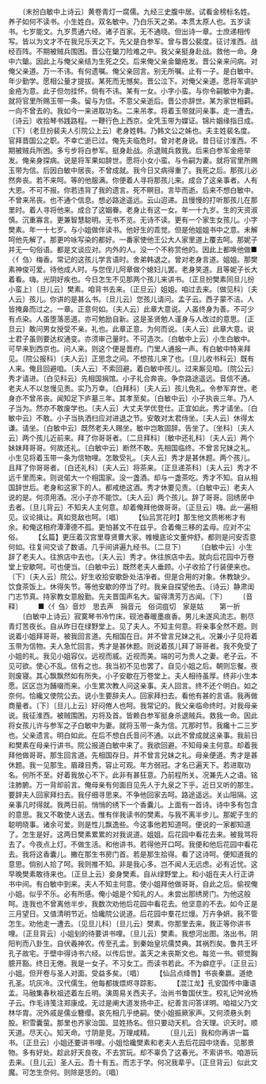 <!-- { "loadSidebar": true } -->
　　〔末扮白敏中上诗云〕黄卷青灯一腐儒。九经三史腹中居。试看金榜标名姓。养子如何不读书。小生姓白。双名敏中。乃白乐天之弟。本贯太原人也。五岁读书。七岁能文。九岁贯通六经。诸子百家。无不通晓。但出诗一章。士庶递相传写。皆以为文才不在我兄乐天之下。先父是白参军。曾与晋公裴度。征讨淮西。战经百阵。不期被贼兵围困。晋公在鎗刀险难之中。我父亲挺身赴战。救他一命。身中六鎗。因此上与俺父亲结为生死之交。后来俺父亲金鎗疮发。晋公亲来问病。对俺父亲道。万一不讳。有何遗嘱。俺父亲回言。别无所嘱。止有一子。是白敏中。年少勤学。愿相公量才提拔。某死而无憾矣。晋公泣下。对俺父亲道。愿将军调护金疮为意。此子但勿挂怀。倘有不讳。某有一女。小字小蛮。与你令嗣敏中为妻。就将官里所赐玉带一条。留与为信。不意父亲逝后。晋公亦辞世。某为家世相羁。一向不曾去的。我如今一来进取功名。二来吊孝。将着玉带就问亲事。走一遭去。〔诗云〕收拾琴书践路程。一鞭行色上西京。全凭玉带为媒证。锦片姻缘指日成。〔下〕〔老旦扮裴夫人引院公上云〕老身姓韩。乃韩文公之姊也。夫主姓裴名度。官拜晋国公之职。不幸亡逝已过。俺先夫临危时。曾对老身说。昔日征讨淮西。不期被贼兵所困。多亏步将白参军。挺身赴战。杀退贼兵救我。后来白参军金疮举发。俺亲身探病。说是将军果如辞世。愿将小女小蛮。与令嗣为妻。就将官里所赐玉带为信。后因白敏中居丧。不曾成就。我今日又病得重了。我死之后。那孩儿必然奔丧。若不来呵。等的他服满。你便着人寻将那孩儿来。成合了这亲事者。人有大恩。不可不报。你若违背了我的遗言。死不瞑目。言毕而逝。后来不想白敏中。不曾来吊丧。也不通个信息。想必路途遥远。云山迢递。且慢慢的打听那孩儿在那里时。着人寻将他来。成合了这姻眷。老身止有这一女。年一十九岁。生的天资淑慎。沉重寡言。更兼智慧聪明。无书不览。无诗不读。更有一个家生女孩儿。小字樊素。年一十七岁。与小姐做伴读书。他好生的乖觉。但是他姐姐书中之意。未解呵他先解了。那更吟咏写染的都好。一番家使他王公大人家里道上覆去呵。那妮子并无一句俗语。都是文谈应对。内外的人。没一个不称赏他的。因此上都唤他做■〈亻刍〉梅香。常记的这孩儿学言语时。舍弟韩退之。曾对老身言道。姐姐。那樊素神俊可爱。待他成人时。与您侄儿阿章做个媳妇儿罢。老身笑道。且等妮子长大着看。嗨。光阴好疾也。今日怎生不见那两个孩儿来讲书。〔正旦扮樊素同旦儿扮小蛮上〕〔旦儿云〕樊素。咱背书去来。〔正旦云〕姐姐。咱过去来。〔做见科〕〔夫人云〕孩儿。你讲的是甚么书。〔旦儿云〕您孩儿请问。孟子云。西子蒙不洁。人皆掩鼻而过之。一章。正意何如。〔夫人云〕此章大意说。人虽终身为善。不可少有点染。人虽堕落恶道。亦可勉励自新。这是圣贤勉人谨身与人改过的意思。〔正旦云〕敢问男女授受不亲。礼也。此章正意。为何而说。〔夫人云〕此章大意。说士君子虽则要达权通变。亦须审己量时。不可造次。〔白敏中上云〕小生白敏中。可早来到西京也。问人来。则这个便是晋府。门里人通报一声。有白敏中特来拜见。〔院公报科〕〔夫人云〕正思念之间。不想孩儿来了也。〔旦儿收书科云〕既有人来。俺且回避咱。〔夫人云〕不索回避。着白敏中孩儿。过来厮见咱。〔院公云〕秀才请进。〔白见科云〕先相国捐馆。小子礼合奔丧。争奈路途遥远。音信不通。老夫人不以怠慢见责。实乃万幸。〔白拜科〕〔夫人云〕孩儿免礼。令参军弃世。老身亦不曾吊丧。闻知足下庐墓三年。其孝至矣。〔白敏中云〕小子执丧三年。乃人子当为。然亦不敢废学也。〔夫人云〕大丈夫学优登仕。正宜如此。秀才请坐。〔白敏中云〕不敢。小子当执洒扫应对进退之节。安敢对太君侍坐。〔夫人云〕休得太谦。请坐。〔白敏中云〕既然老夫人赐坐。敏中岂敢固辞。告坐了。〔坐科〕〔夫人云〕两个孩儿近前来。拜了你哥哥者。〔二旦拜科〕〔敏中还礼科〕〔夫人云〕两个妹妹拜哥哥。何故还礼。〔白敏中云〕断然不敢。先相国临终。不曾言兄妹之礼。小生见将着玉带一条为信物哩。怎敢受礼。〔夫人云〕秀才是甚休题。两个孩儿。且拜了你哥哥者。〔白还礼科〕〔夫人云〕将茶来。〔正旦递茶科〕〔夫人云〕秀才不远千里而来。则说偌大一个相国家。没一盏酒。却与一盏茶吃。秀才不知。自从相国辞世后。老身和这家下的人。都戒绝这酒。秀才休要见责。〔白敏中云〕老夫人说的是。何须用酒。况小子亦不能饮。〔夫人云〕两个孩儿。辞了哥哥。回绣房中去者。〔旦儿背云〕不知夫人主何意。却着俺拜他做哥哥。〔正旦云〕嗨。此一遍相见。议论揖让。真如竞敌也呵。〔唱〕
　　【仙吕赏花时】那生他文质彬彬才有余。和俺这相府潭潭德不孤。更怕甚文不在兹乎。合着俺三移的孟母。应对不尘俗。
　　【幺篇】更压着汉宫里尊贤曹大家。帷幔底论文董仲舒。都则是问安否意何如。往复间交谈了数语。几乎间讲遍九经书。〔二旦下〕
　　〔白敏中云〕小生辞了老夫人。往旅店中去也。〔夫人云〕秀才。休往旅店中去。就向后花园中万卷堂上安歇呵。可也便当。〔白敏中云〕既然老夫人垂顾。小子收拾了行装便来也。〔下〕〔夫人云〕院公。好生收拾安歇卧处洁凈者。但是合用的对象。休教缺少。饮食茶饭上。休得失节。等他安歇的停当了时。我亲自探望他去。〔诗云〕静肃闺门志节真。持家教女意殷勤。先夫晋国声名大。留得清芳万古闻。〔下〕
　　〔音释〕
　　■〈亻刍〉音炒　思去声　捐音元　俗词疽切　家是姑
　　第一折
　　〔白敏中上诗云〕寂寞琴书冷竹床。砚池春暖墨痕香。男儿未遂风流志。剔尽青灯苦夜长。自从昨日在绿野堂上。见了夫人。不知主何意。将亲事全然不题。则说着小姐拜哥哥。被我回言道。先相国在日。并不曾言兄妹之礼。况兼小子见将着玉带为信物。夫人急忙回言。秀才是甚休题。则说着孩儿拜了哥哥者。我不免受了小姐的礼。我见小姐容仪。远视而威。近视而美。端的可为贵人之妻。老子云。不见可欲。使心不乱。信有之也。我当初不见也罢了。自见小姐之后。朝则忘餐。夜则废寝。其心飘飘然如有所失。小子安歇在万卷堂上。夫人相待虽厚。终非小生本愿。区区岂为餔啜而来。小生累次教人问这亲事。夫人回言。终不还个明白。如之奈何。恰纔又使院公去。说小生要辞夫人。回家拜扫去。看他有甚的言语。我再做商量者。〔下〕〔旦儿上云〕好闷倦人也呵。我常记的。我父亲临命终时。对我母亲说。我征淮西。被贼围困。刃将及首。皆赖白参军挺身杀退贼兵。救我一命。因此将女孩儿许与参军之子白敏中为妻。就将玉带一条为信。兀那时节。我纔十二三岁也。父亲遗言。明白如此。在后不想白氏音问不通。以此不曾成就这亲事。我前日和樊素在母亲行讲书。院公报道白敏中来了。我欲回避。不知母亲主何意。却着我拜他做哥哥。那生回言道。先相国存日。并不曾言兄妹之礼。母亲便道。秀才是甚休题。我一见那生。眉疎目秀。容止可观。年方弱冠。才名已遍天下。若进取功名。何所不至。好着我放心不下。此非有甚狂意。乃前程所关。况兼先人之语。铭注肺腑。万一背却前言。俺母亲有何面目见先人于九泉之下乎。近日又听的那生。要辞夫人回家拜扫去。我仔细寻思来。不争他回家去呵。路途遥远。关山阻隔。这亲事几时得就。我两日前。悄悄的绣下一个香囊儿。上面有一首诗。诗中多有包含的意思。我又不敢使人送去。惟有伴我读书的樊素。与我不离半步儿。那妮子生的聪明晓事。诸余可爱。则是性儿飘逸些。今这事他若知道呵。便说的一家都知道了。怎生是好。这两日樊素累累的对我说道。姐姐。后花园中看花去来。被我骂将去了。今夜点上灯。不做生活。和他讲书。若得他开口呵。我便和他后花园中看花去。我将这香囊儿。撇在那生书房门首。若是那生拾得。看了这诗呵。便知道我的意思。倘别人拾了呵。我则推不知。非是我心多。岂不闻人无远虑。必有近忧。这早晚樊素敢待来也。〔正旦上云〕妾身樊素。自从绿野堂上。和小姐在夫人行正讲书中间。有白敏中到来。夫人不知主何意。使小姐拜他做哥哥。自此之后。偷视俺小姐。似乎不乐。必有所感。俺小姐是个知礼的人。未尝出那绣房门。为他这般呵。连我也不曾离他半步。我数次劝他后花园中看花去。他坚意的不去。如今正是三月望日。又值清明节近。恰纔院公说道。后花园中羣花烂熳。万卉争妍。我不管怎生。劝他走一遭去。〔见旦儿科〕〔旦儿云〕樊素。你那里去来。我正等你讲书哩。〔正旦背云〕小姐刬的待要讲书哩。〔旦儿云〕樊素。我想河出图。洛出书。阴阳判而八卦生。自伏羲神农。传至孔孟。到秦始皇坑儒焚典。其祸烈矣。鲁共王坏孔子故宅。于壁中得诗书六经。以传后世。盖天之未丧斯文也。每览一书。顿觉胸臆开豁。终日无倦。我是一女子。不习女工。而读书若此。不为癖症乎。〔正旦云〕小姐。但开卷与圣人对面。受益多矣。〔唱〕
　　【仙吕点绛唇】书丧秦嬴。道绝孔圣。坑灰冷。汉代儒生。他每都拨煨烬寻踪影。
　　【混江龙】孔安国传中庸语孟。马融集春秋祖述着左丘明。演周易关西夫子。治尚书鲁国伏生。校礼记舛讹杨子云。作毛诗笺注郑康成。无过是阐大道发扬中正。纪善言问答详明。咱祖父乃文林华胄。况外戚是儒业簪缨。哀先相几乎绝嗣。使小姐振厥家声。又何须悬头刺股。积雪囊萤。那里也齐家治国。显姓扬名。但只要动天机。合天理。识天时。顺天道。尽天心。知天命。寸阴是竞。万理咸精。
　　〔旦儿云〕我和你再讲一篇书。〔正旦云〕小姐还要讲书哩。小姐恰纔樊素和老夫人去后花园中烧香。见那景物。多有好处。趁此好天良夜。不去赏玩。却不辜负了这春光。不索讲书。咱游玩去来。〔旦儿云〕圣人云。吾十有五。而志于学。何况我辈乎。〔正旦背云〕似此文魔。可怎生奈何。则除是恁的。〔唱〕
